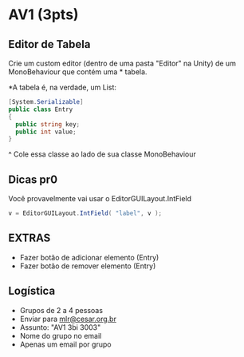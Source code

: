 # AV1 (3pts)

## Editor de Tabela

Crie um custom editor (dentro de uma pasta "Editor" na Unity) de um MonoBehaviour que contém uma * tabela.

*A tabela é, na verdade, um List<Entry>:

```csharp
[System.Serializable]
public class Entry
{
  public string key;
  public int value;
}
```

^ Cole essa classe ao lado de sua classe MonoBehaviour

## Dicas pr0

Você provavelmente vai usar o EditorGUILayout.IntField

```csharp
v = EditorGUILayout.IntField( "label", v );
```

## EXTRAS
- Fazer botão de adicionar elemento (Entry)
- Fazer botão de remover elemento (Entry)

## Logística
- Grupos de 2 a 4 pessoas
- Enviar para mlr@cesar.org.br
- Assunto: "AV1 3bi 3003"
- Nome do grupo no email
- Apenas um email por grupo

